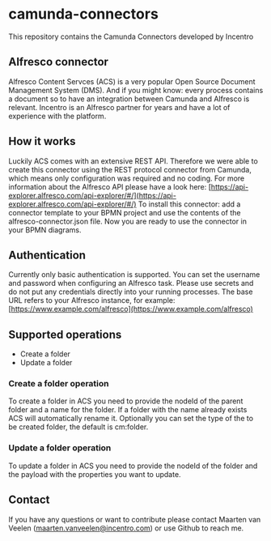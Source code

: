 # camunda-connectors
This repository contains the Camunda Connectors developed by Incentro

## Alfresco connector
Alfresco Content Servces (ACS) is a very popular Open Source Document Management System (DMS). And if you might know: every process contains a document so to have an integration between Camunda and Alfresco is relevant. Incentro is an Alfresco partner for years and have a lot of experience with the platform.

## How it works
Luckily ACS comes with an extensive REST API. Therefore we were able to create this connector using the REST protocol connector from Camunda, which means only configuration was required and no coding. For more information about the Alfresco API please have a look here: [https://api-explorer.alfresco.com/api-explorer/#/](https://api-explorer.alfresco.com/api-explorer/#/) 
To install this connector: add a connector template to your BPMN project and use the contents of the alfresco-connector.json file. Now you are ready to use the connector in your BPMN diagrams.

## Authentication
Currently only basic authentication is supported. You can set the username and password when configuring an Alfresco task. Please use secrets and do not put any credentials directly into your running processes. The base URL refers to your Alfresco instance, for example: [https://www.example.com/alfresco](https://www.example.com/alfresco)

## Supported operations
- Create a folder
- Update a folder

### Create a folder operation
To create a folder in ACS you need to provide the nodeId of the parent folder and a name for the folder. If a folder with the name already exists ACS will automatically rename it. Optionally you can set the type of the to be created folder, the default is cm:folder.

### Update a folder operation
To update a folder in ACS you need to provide the nodeId of the folder and the payload with the properties you want to update.

## Contact
If you have any questions or want to contribute please contact Maarten van Veelen (maarten.vanveelen@incentro.com) or use Github to reach me.
